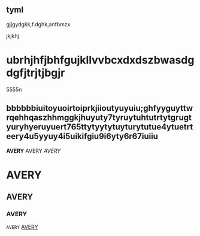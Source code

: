 ## tyml
gjjgydgkk,f.dghk,anfbmzx


jkjkhj
# ubrhjhfjbhfgujkllvvbcxdxdszbwasdgdgfjtrjtjbgjr

5555n
## bbbbbbiuitoyuoirtoiprkjiioutyuyuiu;ghfyyguyttwrqehhqaszhhmggkjhuyuty7tyruytuhtutrtytgrugtyuryhyeruyuert765ttytyytytuyturytutue4ytuetrteery4u5yyuy4i5uikifgiu9i6yty6r67iuiiu


**AVERY**
AVERY
*AVERY*
# AVERY
## AVERY
### AVERY
`AVERY`
[AVERY](https://i.imgur.com/VLaCdPw.png)
